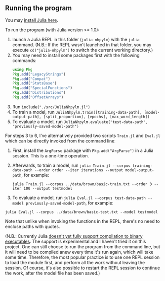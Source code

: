 ## Running the program

You may [install Julia here](https://julialang.org/downloads/).

To run the program (with Julia version >= 1.0):

1. launch a Julia REPL in this folder (`julia-nhpylm`) with the `julia` command.
   (N.B.: If the REPL wasn't launched in that folder, you may execute `cd("julia-nhpylm")` to switch the current working directory.)
2. You may need to install some packages first with the following commands:
    ```julia
    using Pkg
    Pkg.add("LegacyStrings")
    Pkg.add("Compat")
    Pkg.add("StatsBase")
    Pkg.add("SpecialFunctions")
    Pkg.add("Distributions")
    Pkg.add("OffsetArrays")
    ```
3. Run `include("./src/JuliaNhpylm.jl")`
4. To train a model, run `JuliaNhpylm.train([training-data-path], [model-output-path], [split_proportion], [epochs], [max_word_length])`
5. To evaluate a model, run `JuliaNhpylm.evaluate("test-data-path", "previously-saved-model-path")`

For steps 3 to 6, I've alternatively provided two scripts `Train.jl` and `Eval.jl` which can be directly invoked from the command line:

1. First, install the `ArgParse` package with `Pkg.add("ArgParse")` in a Julia session. This is a one-time operation.
2. Afterwards, to train a model, run `julia Train.jl --corpus training-data-path --order order --iter iterations --output model-output-path`, for example:

    `julia Train.jl --corpus ../data/brown/basic-train.txt --order 3 --iter 100 --output testmodel`

3. To evaluate a model, run `julia Eval.jl --corpus test-data-path --model previously-saved-model-path`, for example:

`julia Eval.jl --corpus ../data/brown/basic-test.txt --model testmodel`

Note that unlike when invoking the functions in the REPL, there's no need to enclose paths with quotes.

(N.B.: Currently Julia [doesn't yet fully support compilation to binary executables](https://stackoverflow.com/questions/50608970/if-a-julia-script-is-run-from-the-command-line-does-it-need-to-be-re-compiled-e). The support is experimental and I haven't tried it on this project. One can still choose to run the program from the command line, but it will need to be compiled anew every time it's run again, which will take some time. Therefore, the most popular practice is to use one REPL session to load the module first, and perform all the work without leaving the session. Of course, it's also possible to restart the REPL session to continue the work, after the model file has been saved.)
